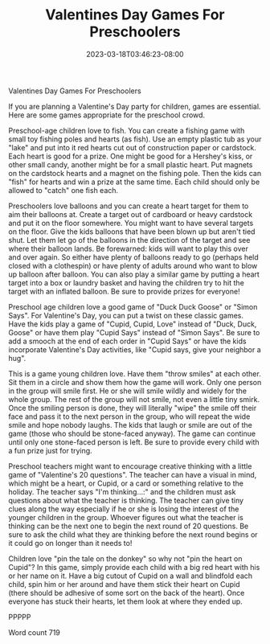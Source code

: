 ﻿---
title: "Valentines Day Games For Preschoolers"
date: 2023-03-18T03:46:23-08:00
description: "Holiday Games & Activities Tips for Web Success"
featured_image: "/images/Holiday Games & Activities.jpg"
tags: ["Holiday Games & Activities"]
---

Valentines Day Games For Preschoolers

If you are planning a Valentine's Day party for children, games are essential. Here are some games appropriate for the preschool crowd. 

Preschool-age children love to fish. You can create a fishing game with small toy fishing poles and hearts (as fish). Use an empty plastic tub as your "lake" and put into it red hearts cut out of construction paper or cardstock. Each heart is good for a prize. One might be good for a Hershey's kiss, or other small candy, another might be for a small plastic heart. Put magnets on the cardstock hearts and a magnet on the fishing pole. Then the kids can "fish" for hearts and win a prize at the same time. Each child should only be allowed to "catch" one fish each. 

Preschoolers love balloons and you can create a heart target for them to aim their balloons at. Create a target out of cardboard or heavy cardstock and put it on the floor somewhere. You might want to have several targets on the floor. Give the kids balloons that have been blown up but aren't tied shut. Let them let go of the balloons in the direction of the target and see where their balloon lands. Be forewarned: kids will want to play this over and over again. So either have plenty of balloons ready to go (perhaps held closed with a clothespin) or have plenty of adults around who want to blow up balloon after balloon. You can also play a similar game by putting a heart target into a box or laundry basket and having the children try to hit the target with an inflated balloon.  Be sure to provide prizes for everyone!

Preschool age children love a good game of "Duck Duck Goose" or "Simon Says". For Valentine's Day, you can put a twist on these classic games. Have the kids play a game of "Cupid, Cupid, Love" instead of "Duck, Duck, Goose" or have them play "Cupid Says" instead of "Simon Says". Be sure to add a smooch at the end of each order in "Cupid Says" or have the kids incorporate Valentine's Day activities, like "Cupid says, give your neighbor a hug". 

This is a game young children love. Have them "throw smiles" at each other. Sit them in a circle and show them how the game will work. Only one person in the group will smile first. He or she will smile wildly and widely for the whole group. The rest of the group will not smile, not even a little tiny smirk. Once the smiling person is done, they will literally "wipe" the smile off their face and pass it to the next person in the group, who will repeat the wide smile and hope nobody laughs. The kids that laugh or smile are out of the game (those who should be stone-faced anyway). The game can continue until only one stone-faced person is left. Be sure to provide every child with a fun prize just for trying. 

Preschool teachers might want to encourage creative thinking with a little game of "Valentine's 20 questions". The teacher can have a visual in mind, which might be a heart, or Cupid, or a card or something relative to the holiday. The teacher says "I'm thinking...:" and the children must ask questions about what the teacher is thinking. The teacher can give tiny clues along the way especially if he or she is losing the interest of the younger children in the group. Whoever figures out what the teacher is thinking can be the next one to begin the next round of 20 questions. Be sure to ask the child what they are thinking before the next round begins or it could go on longer than it needs to!

Children love "pin the tale on the donkey" so why not "pin the heart on Cupid"? In this game, simply provide each child with a big red heart with his or her name on it. Have a big cutout of Cupid on a wall and blindfold each child, spin him or her around and have them stick their heart on Cupid (there should be adhesive of some sort on the back of the heart). Once everyone has stuck their hearts, let them look at where they ended up. 

PPPPP

Word count 719





